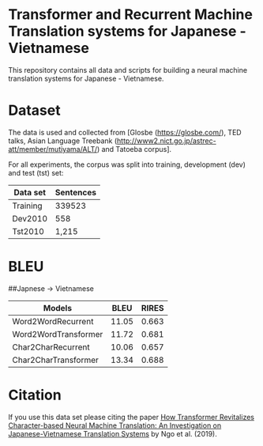 # Transformer and Recurrent Machine Translation systems for Japanese - Vietnamese 
This repository contains all data and scripts for building a neural
machine translation systems for Japanese - Vietnamese.

# Dataset

The data is used and collected from [Glosbe (https://glosbe.com/), TED talks, Asian Language Treebank (http://www2.nict.go.jp/astrec-att/member/mutiyama/ALT/) and Tatoeba corpus].

For all experiments, the corpus was split into training, development (dev) and test (tst) set:

| Data set    | Sentences 
| ----------- | --------- 
| Training    | 339523
| Dev2010     | 558
| Tst2010     | 1,215

# BLEU 
##Japnese -> Vietnamese 

| Models     | BLEU | RIRES 
| -----------| -----| -----------------
| Word2WordRecurrent |  11.05 | 0.663
| Word2WordTransformer |  11.72  | 0.681
| Char2CharRecurrent   |  10.06  | 0.657
| Char2CharTransformer |  13.34  | 0.688 

# Citation

If you use this data set please  citing the paper
[How Transformer Revitalizes Character-based Neural Machine Translation: An Investigation on Japanese-Vietnamese Translation Systems](https://arxiv.org/abs/1910.02238)
by Ngo et al. (2019).


